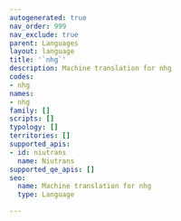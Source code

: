 ```yaml
---
autogenerated: true
nav_order: 999
nav_exclude: true
parent: Languages
layout: language
title: '`nhg`'
description: Machine translation for nhg
codes:
- nhg
names:
- nhg
family: []
scripts: []
typology: []
territories: []
supported_apis:
- id: niutrans
  name: Niutrans
supported_qe_apis: []
seo:
  name: Machine translation for nhg
  type: Language

---
```


